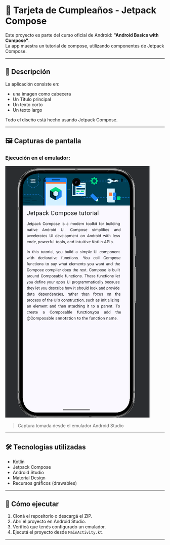 # 🎉 Tarjeta de Cumpleaños - Jetpack Compose

Este proyecto es parte del curso oficial de Android: **"Android Basics with Compose"**.  
La app muestra un tutorial de compose, utilizando componentes de Jetpack Compose.

---

## 📱 Descripción

La aplicación consiste en:

- una imagen como cabecera
- Un Titulo principal
- Un texto corto
- Un texto largo

Todo el diseño está hecho usando Jetpack Compose.

---

## 🖼️ Capturas de pantalla

### Ejecución en el emulador:

![Captura de la tarjeta](ejercicio3a.png)

> Captura tomada desde el emulador Android Studio

---

## 🛠️ Tecnologías utilizadas

- Kotlin
- Jetpack Compose
- Android Studio
- Material Design
- Recursos gráficos (drawables)

---

## 🚀 Cómo ejecutar

1. Cloná el repositorio o descargá el ZIP.
2. Abrí el proyecto en Android Studio.
3. Verificá que tenés configurado un emulador.
4. Ejecutá el proyecto desde `MainActivity.kt`.

---


